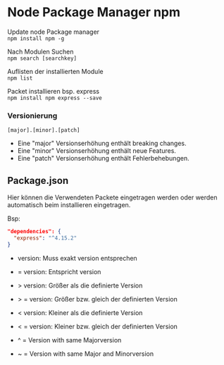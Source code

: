 # Node Package Manager npm

Update node Package manager  
```npm install npm -g```  

Nach Modulen Suchen  
```npm search [searchkey] ```

Auflisten der installierten Module  
```npm list ```

Packet installieren bsp. express  
```npm install npm express --save```  


### Versionierung
```[major].[minor].[patch]```  
- Eine "major" Versionserhöhung enthält breaking changes.  
- Eine "minor" Versionserhöhung enthält neue Features.  
- Eine "patch" Versionserhöhung enthält Fehlerbehebungen.

## Package.json

Hier können die Verwendeten Packete eingetragen werden oder werden automatisch beim installieren eingetragen.

Bsp:
``` json
"dependencies": {
  "express": "^4.15.2"
}
```


  - version: Muss exakt version entsprechen
  -  = version: Entspricht version
  -  &gt;  version: Größer als die definierte Version
  -  &gt; = version: Größer bzw. gleich der definierten Version
  -  &lt;  version: Kleiner als die definierte Version
  -  &lt; = version: Kleiner bzw. gleich der definierten Version  


- ^ = Version with same Majorversion 
- ~ = Version with same Major and Minorversion


 

